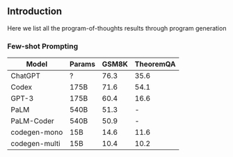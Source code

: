 ## Introduction
Here we list all the program-of-thoughts results through program generation

### Few-shot Prompting

| Model         |  Params  |  GSM8K  | TheoremQA |
| --------------|----------|---------|-----------|
| ChatGPT       |  ?       |  76.3   |  35.6     |
| Codex         |  175B    |  71.6   |  54.1     |
| GPT-3         |  175B    |  60.4   |  16.6     |
| PaLM          |  540B    |  51.3   |  -        |
| PaLM-Coder    |  540B    |  50.9   |  -        |
| codegen-mono  |  15B     |  14.6   |  11.6     |
| codegen-multi |  15B     |  10.4   |  10.2     |
